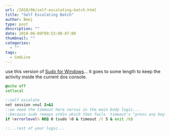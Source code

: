 ```yaml
---
url: /2018/06/self-escalating-batch.html
title: "Self Escalating Batch"
author: Beej
type: post
description: ""
date: 2018-06-09T09:53:00-07:00
thumbnail: ""
categories:
  - ""
tags:
  - CmdLine
---
```


use this version of [Sudo for Windows](https://github.com/mattn/sudo)... it goes to some length to keep the activity inside the current dos console.

```cmd
@echo off
setlocal

::self escalate
net session >nul 2>&1
::we need the timeout here versus in the main body logic...
::because sudo remaps stdin which then fails  timeout's "press any key to continue" 
if %errorlevel% NEQ 0 (sudo %0 & timeout /t 5 & exit /b)

::...rest of your logic...
```
<!--more-->